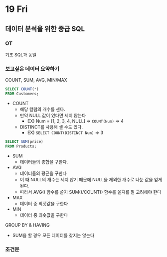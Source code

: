 # 19 Fri

## 데이터 분석을 위한 중급 SQL <a id="sql"></a>

### OT <a id="ot"></a>

기초 SQL과 동일

### 보고싶은 데이터 요약하기 <a id="ot"></a>

COUNT, SUM, AVG, MIN/MAX

```sql
SELECT COUNT(*)
FROM Customers;
```

* COUNT
  * 해당 컬럼의 개수를 센다.
  * 만약 NULL 값이 있다면 세지 않는다
    * EX\) Num = \[1, 2, 3, 4, NULL\] =&gt; `COUNT(Num)` =&gt; 4
  * DISTINCT를 사용해 셀 수도 있다.
    * EX\) `SELECT COUNT(DISTINCT Num)` =&gt; 3

```sql
SELECT SUM(price)
FROM Products;
```

* SUM
  * 데이터들의 총합을 구한다.
* AVG
  * 데이터들의 평균을 구한다
  * 이 때 NULL의 개수는 세지 않기 때문에 NULL을 제외한 개수로 나눈 값을 얻게된다.
  * 따라서 AVG\(\) 함수를 쓸지 SUM\(\)/COUNT\(\) 함수를 쓸지를 잘 고려해야 한다
* MAX
  * 데이터 중 최댓값을 구한다
* MIN
  * 데이터 중 최솟값을 구한다

GROUP BY & HAVING

* SUM을 할 경우 모든 데이터를 찾지는 않는다

### 조건문





